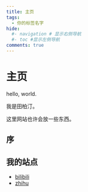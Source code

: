 ```yaml
---
title: 主页
tags:
  - 你的标签名字
hide:
  #- navigation # 显示右侧导航
  #- toc #显示左侧导航
comments: true
---
```



# 主页

hello, world.

我是田柏汀。

这里网站也许会放一些东西。


## 序




## 我的站点
- [bilibili](https://space.bilibili.com/255797047)
- [zhihu](https://www.zhihu.com/people/tian-bu-ding-45-77)


